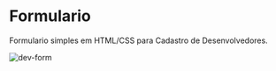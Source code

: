 # Formulario
Formulario simples em HTML/CSS para Cadastro de Desenvolvedores.

![dev-form](https://user-images.githubusercontent.com/66287569/120935785-cda14300-c6da-11eb-9b24-1ffcdcbb4ae8.png)
